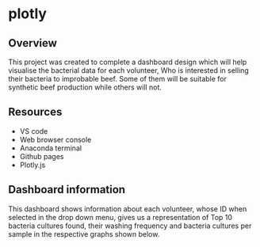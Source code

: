 # plotly

## Overview
This project was created to complete a dashboard design which will help visualise the bacterial data for each volunteer, Who is interested in selling their bacteria to improbable beef. Some of them will be suitable for synthetic beef production while others will not.
## Resources
- VS code
- Web browser console
- Anaconda terminal
- Github pages
- Plotly.js
## Dashboard information
This dashboard shows information about each volunteer, whose ID when selected in the drop down menu, gives us a representation of Top 10 bacteria cultures found, 
their washing frequency and bacteria cultures per sample in the  respective graphs shown below.
